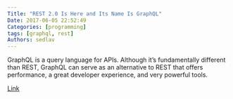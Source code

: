 ```yaml
---
Title: "REST 2.0 Is Here and Its Name Is GraphQL"
Date: 2017-06-05 22:52:49
Categories: [programming]
tags: [graphql, rest]
Authors: sedlav
---
```


GraphQL is a query language for APIs. Although it’s fundamentally different than REST, GraphQL can serve as an alternative to REST that offers performance, a great developer experience, and very powerful tools.

[Link](https://www.sitepoint.com/rest-2-0-graphql/)
